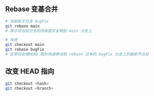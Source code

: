## Rebase 变基合并

```bash
# 当前处于分支 bugFix
git rebase main
# 表示将当前分支的所有提交复制到 main 分支上

# 快进
git checkout main
git rebase bugFix
# 此举将会使HEAD 指针快速移动到 rebase 过来的 bugFix 分支上的最新节点处

```

## 改变 HEAD 指向

```bash
git checkout <hash>
git checkout <branch>
```